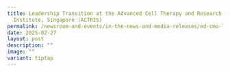 ```yaml
---
title: Leadership Transition at the Advanced Cell Therapy and Research
  Institute, Singapore (ACTRIS)
permalink: /newsroom-and-events/in-the-news-and-media-releases/ed-cmo-leadership-transition/
date: 2025-02-27
layout: post
description: ""
image: ""
variant: tiptap
---
```

